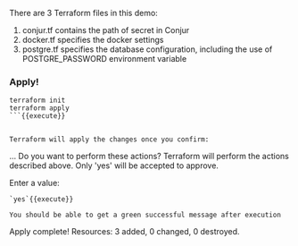 
There are 3 Terraform files in this demo:

1. conjur.tf contains the path of secret in Conjur
2. docker.tf specifies the docker settings
3. postgre.tf specifies the database configuration, including the use of POSTGRE_PASSWORD environment variable



### Apply!

```
terraform init
terraform apply
```{{execute}}


Terraform will apply the changes once you confirm:

```
...
Do you want to perform these actions?
  Terraform will perform the actions described above.
  Only 'yes' will be accepted to approve.

  Enter a value: 
```  
`yes`{{execute}}

You should be able to get a green successful message after execution

```
Apply complete! Resources: 3 added, 0 changed, 0 destroyed.
```
